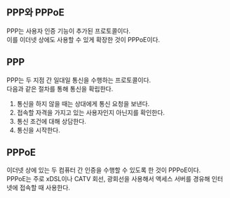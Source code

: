 ## PPP와 PPPoE

PPP는 사용자 인증 기능이 추가된 프로토콜이다.  
이를 이더넷 상에도 사용할 수 있게 확장한 것이 PPPoE이다.

## PPP

PPP는 두 지점 간 일대일 통신을 수행하는 프로토콜이다.  
다음과 같은 절차를 통해 통신을 확립한다.

1. 통신을 하지 않을 때는 상대에게 통신 요청을 보낸다.
2. 접속할 자격을 가지고 있는 사용자인지 아닌지를 확인한다.
3. 통신 조건에 대해 상담한다.
4. 통신을 시작한다.

## PPPoE

이더넷 상에 있는 두 컴퓨터 간 인증을 수행할 수 있도록 한 것이 PPPoE이다.  
PPPoE는 주로 xDSL이나 CATV 회선, 광회선을 사용해서 액세스 서버를 경유해 인터넷에 접속할 때 사용한다.

